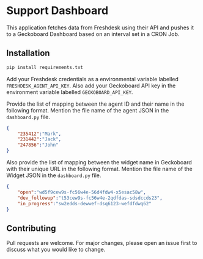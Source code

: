 # Support Dashboard

This application fetches data from Freshdesk using their API and pushes it to a Geckoboard Dashboard based on an interval set in a CRON Job.

## Installation

```bash
pip install requirements.txt
```

Add your Freshdesk credentials as a environmental variable labelled `FRESHDESK_AGENT_API_KEY`. Also add your Geckoboard API key in the environment variable labelled `GECKOBOARD_API_KEY`.

Provide the list of mapping between the agent ID and their name in the following format. Mention the file name of the agent JSON in the `dashboard.py` file.
```json
{
    "235412":"Mark",
    "231442":"Jack",
    "247856":"John"
}
```

Also provide the list of mapping between the widget name in Geckoboard with their unique URL in the following format. Mention the file name of the Widget JSON in the `dashboard.py` file.
```json
{
    "open":"wd5f9cew9s-fc56w4e-56d4fdw4-x5esac58w",
    "dev_followup":"t53cew9s-fc56w4e-2qdfdas-sdsdccds23",
    "in_progress":"sw2edds-dewwef-dsq6123-wefdfdwq62"
}
```

## Contributing
Pull requests are welcome. For major changes, please open an issue first to discuss what you would like to change.